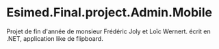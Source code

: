 # Esimed.Final.project.Admin.Mobile
Projet de fin d'année de monsieur Frédéric Joly et Loïc Wernert. écrit en .NET, application like de flipboard.

